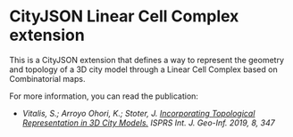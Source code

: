 # CityJSON Linear Cell Complex extension

This is a CityJSON extension that defines a way to represent the geometry and topology of a 3D city model through a Linear Cell Complex based on Combinatorial maps.

For more information, you can read the publication:

- *Vitalis, S.; Arroyo Ohori, K.; Stoter, J. [Incorporating Topological Representation in 3D City Models.](https://doi.org/10.3390/ijgi8080347) ISPRS Int. J. Geo-Inf. 2019, 8, 347*
